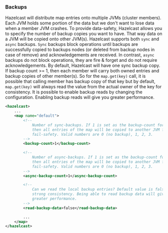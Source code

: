 

### Backups


Hazelcast will distribute map entries onto multiple JVMs (cluster members). Each JVM holds some portion of the data but we don't want to lose data when a member JVM crashes. To provide data-safety, Hazelcast allows you to specify the number of backup copies you want to have. That way data on a JVM will be copied onto other JVM(s). Hazelcast supports both `sync` and `async` backups. `Sync` backups block operations until backups are successfully copied to backups nodes (or deleted from backup nodes in case of remove) and acknowledgements are received. In contrast, `async` backups do not block operations, they are fire & forget and do not require acknowledgements. By default, Hazelcast will have one sync backup copy. If backup count \>= 1, then each member will carry both owned entries and backup copies of other member(s). So for the `map.get(key)` call, it is possible that calling member has backup copy of that key but by default, `map.get(key)` will always read the value from the actual owner of the key for consistency. It is possible to enable backup reads by changing the configuration. Enabling backup reads will give you greater performance.

```xml
<hazelcast>
    ...
    <map name="default">
        <!--
            Number of sync-backups. If 1 is set as the backup-count for example,
            then all entries of the map will be copied to another JVM for
            fail-safety. Valid numbers are 0 (no backup), 1, 2, 3.
        -->
        <backup-count>1</backup-count>

        <!--
            Number of async-backups. If 1 is set as the backup-count for example,
            then all entries of the map will be copied to another JVM for
            fail-safety. Valid numbers are 0 (no backup), 1, 2, 3.
        -->
        <async-backup-count>1</async-backup-count>

        <!--
            Can we read the local backup entries? Default value is false for
            strong consistency. Being able to read backup data will give you
            greater performance.
        -->
        <read-backup-data>false</read-backup-data>

        ...
    </map>
</hazelcast>
```